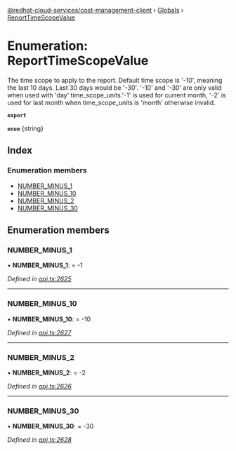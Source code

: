 [@redhat-cloud-services/cost-management-client](../README.md) › [Globals](../globals.md) › [ReportTimeScopeValue](reporttimescopevalue.md)

# Enumeration: ReportTimeScopeValue

The time scope to apply to the report. Default time scope is '-10', meaning the last 10 days. Last 30 days would be '-30'. '-10' and '-30' are only valid when used with 'day' time_scope_units.'-1' is used for current month, '-2' is used for last month when time_scope_units is 'month' otherwise invalid.

**`export`** 

**`enum`** {string}

## Index

### Enumeration members

* [NUMBER_MINUS_1](reporttimescopevalue.md#number_minus_1)
* [NUMBER_MINUS_10](reporttimescopevalue.md#number_minus_10)
* [NUMBER_MINUS_2](reporttimescopevalue.md#number_minus_2)
* [NUMBER_MINUS_30](reporttimescopevalue.md#number_minus_30)

## Enumeration members

###  NUMBER_MINUS_1

• **NUMBER_MINUS_1**: =  -1

*Defined in [api.ts:2625](https://github.com/RedHatInsights/javascript-clients/blob/master/packages/cost-management/api.ts#L2625)*

___

###  NUMBER_MINUS_10

• **NUMBER_MINUS_10**: =  -10

*Defined in [api.ts:2627](https://github.com/RedHatInsights/javascript-clients/blob/master/packages/cost-management/api.ts#L2627)*

___

###  NUMBER_MINUS_2

• **NUMBER_MINUS_2**: =  -2

*Defined in [api.ts:2626](https://github.com/RedHatInsights/javascript-clients/blob/master/packages/cost-management/api.ts#L2626)*

___

###  NUMBER_MINUS_30

• **NUMBER_MINUS_30**: =  -30

*Defined in [api.ts:2628](https://github.com/RedHatInsights/javascript-clients/blob/master/packages/cost-management/api.ts#L2628)*
